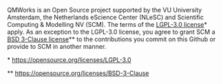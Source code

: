 QMWorks is an Open Source project supported by the VU University Amsterdam, the Netherlands eScience Center (NLeSC) 
and Scientific Computing & Modelling NV (SCM). The terms of the [LGPL-3.0 license]* apply. As an exception to the LGPL-3.0 license, 
you agree to grant SCM a [BSD 3-Clause license]** to the contributions you commit on this Github or provide to SCM in another manner.

\* https://opensource.org/licenses/LGPL-3.0

** https://opensource.org/licenses/BSD-3-Clause

[LGPL-3.0 license]:  https://opensource.org/licenses/LGPL-3.0 "LGPL-3.0 license"
[BSD 3-Clause license]: https://opensource.org/licenses/BSD-3-Clause  "BSD 3-Clause license"
